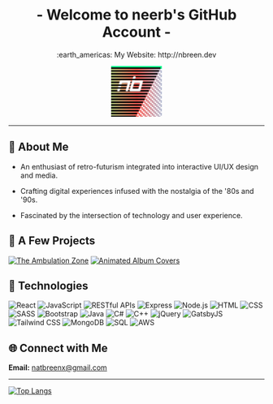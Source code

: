 <h1 align="center">- Welcome to neerb's GitHub Account -</h1>

<p align="center">:earth_americas: My Website: http://nbreen.dev</p>

<p align="center">
  <img src="nbicon.png" width="100" height="100">
</p>


----------------------------------------------------------------------------------------------------------


<h2 align="">👾 About Me</h2>

- An enthusiast of retro-futurism integrated into interactive UI/UX design and media.

- Crafting digital experiences infused with the nostalgia of the '80s and '90s.

- Fascinated by the intersection of technology and user experience.


<h2 align="">🚀 A Few Projects</h2>

[![The Ambulation Zone](https://github-readme-stats.vercel.app/api/pin/?username=neerb&repo=ambulationzone-npm)](https://ambulate.net)
[![Animated Album Covers](https://github-readme-stats.vercel.app/api/pin/?username=neerb&repo=animated-album-covers)](https://neerb.github.io/animated-album-covers/)


<h2 align="">💾 Technologies</h2>

![React](https://img.shields.io/badge/-React-61DAFB?style=flat-square&logo=react&logoColor=white)
![JavaScript](https://img.shields.io/badge/-JavaScript-F7DF1E?style=flat-square&logo=javascript&logoColor=black)
![RESTful APIs](https://img.shields.io/badge/-RESTful%20APIs-009688?style=flat-square&logo=express&logoColor=white)
![Express](https://img.shields.io/badge/-Express-000000?style=flat-square&logo=express&logoColor=white)
![Node.js](https://img.shields.io/badge/-Node.js-339933?style=flat-square&logo=node.js&logoColor=white)
![HTML](https://img.shields.io/badge/-HTML-E34F26?style=flat-square&logo=html5&logoColor=white)
![CSS](https://img.shields.io/badge/-CSS-1572B6?style=flat-square&logo=css3&logoColor=white)
![SASS](https://img.shields.io/badge/-SASS-CC6699?style=flat-square&logo=sass&logoColor=white)
![Bootstrap](https://img.shields.io/badge/-Bootstrap-7952B3?style=flat-square&logo=bootstrap&logoColor=white)
![Java](https://img.shields.io/badge/-Java-F89820?style=flat-square&logo=java&logoColor=white)
![C#](https://img.shields.io/badge/-C%23-239120?style=flat-square&logo=c-sharp&logoColor=white)
![C++](https://img.shields.io/badge/-C++-00599C?style=flat-square&logo=c%2B%2B&logoColor=white)
![jQuery](https://img.shields.io/badge/-jQuery-0769AD?style=flat-square&logo=jquery&logoColor=white)
![GatsbyJS](https://img.shields.io/badge/-Gatsby-663399?style=flat-square&logo=gatsby&logoColor=white)
![Tailwind CSS](https://img.shields.io/badge/-Tailwind%20CSS-38B2AC?style=flat-square&logo=tailwind-css&logoColor=white)
![MongoDB](https://img.shields.io/badge/-MongoDB-47A248?style=flat-square&logo=mongodb&logoColor=white)
![SQL](https://img.shields.io/badge/-SQL-4479A1?style=flat-square&logo=postgresql&logoColor=white)
![AWS](https://img.shields.io/badge/-AWS-232F3E?style=flat-square&logo=amazon-aws&logoColor=white)



<h2 align="">🌐 Connect with Me</h2>

**Email:** [natbreenx@gmail.com](mailto:natbreenx@gmail.com)

----------------------------------------------------------------------------------------------------------


<!--
![neerbs's github stats](https://github-readme-stats.vercel.app/api?username=neerb)
-->

[![Top Langs](https://github-readme-stats.vercel.app/api/top-langs/?username=neerb)](https://github.com/neerb/github-readme-stats)

<!--
**neerb/neerb** is a ✨ _special_ ✨ repository because its `README.md` (this file) appears on your GitHub profile.

Here are some ideas to get you started:

- 🔭 I’m currently working on ...
- 🌱 I’m currently learning ...
- 👯 I’m looking to collaborate on ...
- 🤔 I’m looking for help with ...
- 💬 Ask me about ...
- 📫 How to reach me: ...
- 😄 Pronouns: ...
- ⚡ Fun fact: ...
-->

